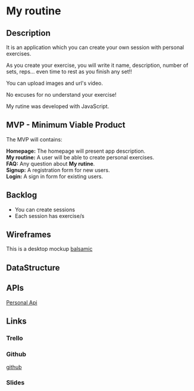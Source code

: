 # My routine

## Description

It is an application which you can create your own session with personal exercises. 

As you create your exercise, you will write it name, description, number of sets, reps... even time to rest as you finish any set!!

You can upload images and url's video.

No excuses for no understand your exercise!

My rutine was developed with JavaScript.

## MVP - Minimum Viable Product

The MVP will contains:

**Homepage:** The homepage will present app description.<br>
**My routine:** A user will be able to create personal exercises.<br>
**FAQ:** Any question about **My rutine**.<br>
**Signup:** A registration form for new users.<br>
**Login:** A sign in form for existing users.

## Backlog
- You can create sessions
- Each session has exercise/s

## Wireframes
This is a desktop mockup [balsamic](./mock/my-rutine.bmpr)

## DataStructure

## APIs
[Personal Api](https://journey-gym-server.herokuapp.com/session)
## Links

### Trello

### Github
[github](https://github.com/Abanoral/My-rutine/tree/master)

### Slides
